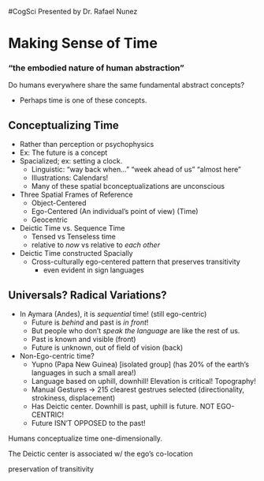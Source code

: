 #CogSci 
Presented by Dr. Rafael Nunez

# Making Sense of Time  

### “the embodied nature of human abstraction”

Do humans everywhere share the same fundamental abstract concepts?

-   Perhaps time is one of these concepts.

## Conceptualizing Time

-   Rather than perception or psychophysics
-   Ex: The future is a concept
-   Spacialized; ex: setting a clock.
    -   Linguistic: “way back when...” “week ahead of us” “almost here”
    -   Illustrations: Calendars!
    -   Many of these spatial bconceptualizations are unconscious
-   Three Spatial Frames of Reference
    -   Object-Centered
    -   Ego-Centered (An individual’s point of view) (Time)
    -   Geocentric
-   Deictic Time vs. Sequence Time
    -   Tensed vs Tenseless time
    -   relative to _now_ vs relative to _each other_
-   Deictic Time constructed Spacially
    -   Cross-culturally ego-centered pattern that preserves transitivity
        -   even evident in sign languages

## Universals? Radical Variations?

-   In Aymara (Andes), it is _sequential_ time! (still ego-centric)
    -   Future is _behind_ and past is _in front_!
    -   But people who don’t _speak the language_ are like the rest of us.
    -   Past is known and visible (front)
    -   Future is unknown, out of field of vision (back)
-   Non-Ego-centric time?
    -   Yupno (Papa New Guinea) [isolated group] (has 20% of the earth’s languages in such a small area!)
    -   Language based on uphill, downhill! Elevation is critical! Topography!
    -   Manual Gestures → 215 clearest gestrues selected (directionality, strokiness, displacement)
    -   Has Deictic center. Downhill is past, uphill is future. NOT EGO-CENTRIC!
    -   Future ISN’T OPPOSED to the past!

Humans conceptualize time one-dimensionally.

The Deictic center is associated w/ the ego’s co-location

preservation of transitivity